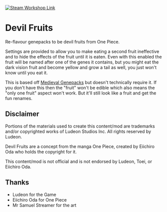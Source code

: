 <p>
  <a href="https://steamcommunity.com/sharedfiles/filedetails/?id=3169663638" >
  <img src="https://img.shields.io/static/v1?label=Steam&message=Workshop&color=blue&logo=steam&link=https://steamcommunity.com/sharedfiles/filedetails/?id=3169663638" alt="Steam Workshop Link"/>
  </a>
</p>

# Devil Fruits

Re-flavour genepacks to be devil fruits from One Piece.

Settings are provided to allow you to make eating a second fruit ineffective and to hide the effects of the fruit until it is eaten. Even with this enabled the fruit will be named after one of the genes it contains, but you might eat the dark vision fruit and become yellow and grow a tail as well, you just won't know until you eat it.

This is based off [Medieval Genepacks](https://steamcommunity.com/sharedfiles/filedetails/?id=2914889498) but doesn't technically require it. If you don't have this then the "fruit" won't be edible which also means the "only one fruit" aspect won't work. But it'll still look like a fruit and get the fun renames. 

## Disclaimer
Portions of the materials used to create this content/mod are trademarks and/or copyrighted works of Ludeon Studios Inc. All rights reserved by Ludeon.

Devil Fruits are a concept from the manga One Piece, created by Eiichiro Oda who holds the copyright for it.

This content/mod is not official and is not endorsed by Ludeon, Toei, or Eiichiro Oda.

## Thanks
* Ludeon for the Game
* Eiichiro Oda for One Piece
* Mr Samuel Streamer for the art
